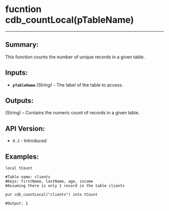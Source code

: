 # fucntion cdb_countLocal(pTableName)
---
## Summary:
This function counts the number of unique records in a given table.

## Inputs:
* **`pTableName`** *(String)* - The label of the table to access.

## Outputs:
(String) – Contains the numeric count of records in a given table.

## API Version:
* `0.3` - Introduced

## Examples:
```
local tCount

#Table name: clients
#Keys: firstName, lastName, age, income
#Assuming there is only 1 record in the table clients

put cdb_countLocal("clients") into tCount

#Output: 1
```